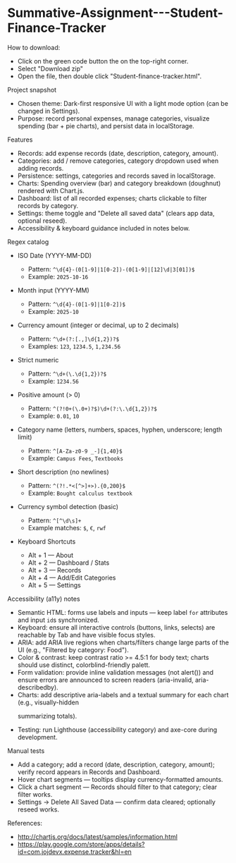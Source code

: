 # Summative-Assignment---Student-Finance-Tracker
How to download:
- Click on the green code button the on the top-right corner.
- Select "Download zip"
- Open the file, then double click "Student-finance-tracker.html".

Project snapshot
- Chosen theme: Dark-first responsive UI with a light mode option (can be changed in Settings).
- Purpose: record personal expenses, manage categories, visualize spending (bar + pie charts), and persist data in localStorage.

Features
- Records: add expense records (date, description, category, amount).
- Categories: add / remove categories, category dropdown used when adding records.
- Persistence: settings, categories and records saved in localStorage.
- Charts: Spending overview (bar) and category breakdown (doughnut) rendered with Chart.js.
- Dashboard: list of all recorded expenses; charts clickable to filter records by category.
- Settings: theme toggle and "Delete all saved data" (clears app data, optional reseed).
- Accessibility & keyboard guidance included in notes below.

Regex catalog 
- ISO Date (YYYY-MM-DD)
  - Pattern: `^\d{4}-(0[1-9]|1[0-2])-(0[1-9]|[12]\d|3[01])$`
  - Example: `2025-10-16`
- Month input (YYYY-MM)
  - Pattern: `^\d{4}-(0[1-9]|1[0-2])$`
  - Example: `2025-10`
- Currency amount (integer or decimal, up to 2 decimals)
  - Pattern: `^\d+(?:[.,]\d{1,2})?$`
  - Examples: `123`, `1234.5`, `1,234.56` 
- Strict numeric 
  - Pattern: `^\d+(\.\d{1,2})?$`
  - Example: `1234.56`
- Positive amount (> 0)
  - Pattern: `^(?!0+(\.0+)?$)\d+(?:\.\d{1,2})?$`
  - Example: `0.01`, `10`
- Category name (letters, numbers, spaces, hyphen, underscore; length limit)
  - Pattern: `^[A-Za-z0-9 _-]{1,40}$`
  - Example: `Campus Fees`, `Textbooks`
- Short description (no newlines)
  - Pattern: `^(?!.*<[^>]+>).{0,200}$`
  - Example: `Bought calculus textbook`
- Currency symbol detection (basic)
  - Pattern: `^[^\d\s]+`
  - Example matches: `$`, `€`, `rwf` 

- Keyboard Shortcuts
  - Alt + 1 — About
  - Alt + 2 — Dashboard / Stats
  - Alt + 3 — Records
  - Alt + 4 — Add/Edit Categories
  - Alt + 5 — Settings
  
Accessibility (a11y) notes
- Semantic HTML: forms use labels and inputs — keep label `for` attributes and input `id`s synchronized.
- Keyboard: ensure all interactive controls (buttons, links, selects) are reachable by Tab and have visible focus styles.
- ARIA: add ARIA live regions when charts/filters change large parts of the UI (e.g., "Filtered by category: Food").
- Color & contrast: keep contrast ratio >= 4.5:1 for body text; charts should use distinct, colorblind-friendly palett.
- Form validation: provide inline validation messages (not alert()) and ensure errors are announced to screen readers (aria-invalid, aria-describedby).
- Charts: add descriptive aria-labels and a textual summary for each chart (e.g., visually-hidden <p> summarizing totals).
- Testing: run Lighthouse (accessibility category) and axe-core during development.

Manual tests
- Add a category; add a record (date, description, category, amount); verify record appears in Records and Dashboard.
- Hover chart segments — tooltips display currency-formatted amounts.
- Click a chart segment — Records should filter to that category; clear filter works.
- Settings -> Delete All Saved Data — confirm data cleared; optionally reseed works.

References:
- http://chartjs.org/docs/latest/samples/information.html
- https://play.google.com/store/apps/details?id=com.jojdevx.expense.tracker&hl=en
